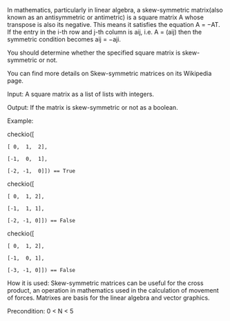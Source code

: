 In mathematics, particularly in linear algebra, a skew-symmetric matrix(also known as an antisymmetric or antimetric) is a square matrix A whose transpose is also its negative. This means it satisfies the equation A = −AT. If the entry in the i-th row and j-th column is aij, i.e. A = (aij) then the symmetric condition becomes aij = −aji.

You should determine whether the specified square matrix is skew-symmetric or not.

You can find more details on Skew-symmetric matrices on its Wikipedia page.

Input: A square matrix as a list of lists with integers.

Output: If the matrix is skew-symmetric or not as a boolean.

Example:

checkio([

    [ 0,  1,  2],

    [-1,  0,  1],

    [-2, -1,  0]]) == True

checkio([

    [ 0,  1, 2],

    [-1,  1, 1],

    [-2, -1, 0]]) == False

checkio([

    [ 0,  1, 2],

    [-1,  0, 1],

    [-3, -1, 0]]) == False



How it is used: Skew-symmetric matrices can be useful for the cross product, an operation in mathematics used in the calculation of movement of forces. Matrixes are basis for the linear algebra and vector graphics.

Precondition: 0 < N < 5